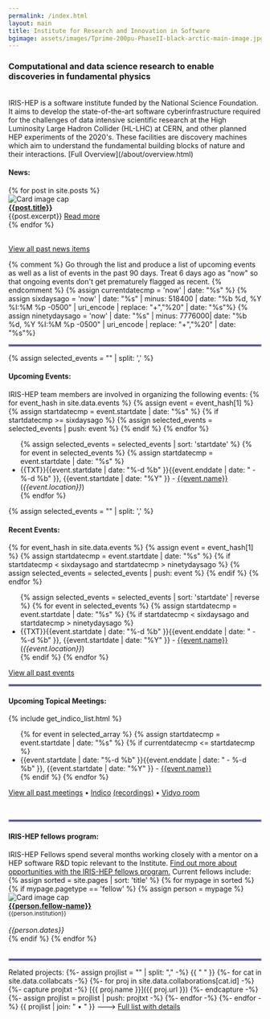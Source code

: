 ```yaml
---
permalink: /index.html
layout: main
title: Institute for Research and Innovation in Software
bgimage: assets/images/Tprime-200pu-PhaseII-black-arctic-main-image.jpg
---
```

<h3>Computational and data science research to enable discoveries in fundamental physics</h3>
<br>
IRIS-HEP is a software institute funded by the National Science Foundation. It aims to develop the state-of-the-art software cyberinfrastructure required for the challenges of data intensive scientific research at the High Luminosity Large Hadron Collider (HL-LHC) at CERN, and other planned HEP experiments of the 2020's. These facilities are discovery machines which aim to understand the fundamental building blocks of nature and their interactions. [Full Overview](/about/overview.html)



<h4>News:</h4>

<div class="container-fluid">
  <div class="row">
    {% for post in site.posts %}
       <div class="card" style="width: 22rem;">
          <img class="card-img-top" src="{{post.postimage}}" alt="Card image cap">
          <div class="card-body d-flex flex-column">
            <div class="card-text">
               <b><a href="{{post.url}}">{{post.title}}</a></b>
            </div>
            <div class="card-text">{{post.excerpt}} <a href="{{post.url}}">Read more</a></div>
          </div>
       </div>
    {% endfor %}
  </div>
  <br>
</div>

<a href="/news.html">View all past news items</a>
<br>



{% comment %}
Go through the list and produce a list of upcoming events as well as a 
list of events in the past 90 days. Treat 6 days ago as "now" so that
ongoing events don't get prematurely flagged as recent.
{% endcomment %}
{% assign currentdatecmp = 'now' | date: "%s" %}
{% assign sixdaysago = 'now' | date: "%s" | minus: 518400 | date: "%b %d, %Y %I:%M %p -0500" | uri_encode | replace: "+","%20" | date: "%s"%}
{% assign ninetydaysago = 'now' | date: "%s" | minus: 7776000| date: "%b %d, %Y %I:%M %p -0500" | uri_encode | replace: "+","%20" | date: "%s"%}

<hr style="border: 2px solid rgb(136,134,208); border-radius: 1px;">
{% assign selected_events = "" | split: ',' %}
<h4>Upcoming Events:</h4>
IRIS-HEP team members are involved in organizing the following events:
{% for event_hash in site.data.events %}
  {% assign event = event_hash[1] %}
  {% assign startdatecmp = event.startdate | date: "%s" %}
  {% if startdatecmp >= sixdaysago %} 
     {% assign selected_events = selected_events | push: event %}
  {% endif %}
{% endfor %}

<ul>
{% assign selected_events = selected_events | sort: 'startdate' %}
{% for event in selected_events %}
  {% assign startdatecmp = event.startdate | date: "%s" %}
  <li> {{TXT}}{{event.startdate | date: "%-d %b" }}{{event.enddate | date: " - %-d %b" }}, {{event.startdate | date: "%Y" }} - <a href="{{event.meetingurl}}">{{event.name}}</a> (<i>{{event.location}}</i>)</li>
{% endfor %}
</ul>

{% assign selected_events = "" | split: ',' %}
<h4>Recent Events:</h4>
{% for event_hash in site.data.events  %}
  {% assign event = event_hash[1] %}
  {% assign startdatecmp = event.startdate | date: "%s" %}
  {% if startdatecmp < sixdaysago and startdatecmp > ninetydaysago %}
     {% assign selected_events = selected_events | push: event %}
  {% endif %}
{% endfor %}

<ul>
{% assign selected_events = selected_events | sort: 'startdate' | reverse %}
{% for event in selected_events  %}
  {% assign startdatecmp = event.startdate | date: "%s" %}
  {% if startdatecmp < sixdaysago and startdatecmp > ninetydaysago %}
  <li> {{TXT}}{{event.startdate | date: "%-d %b" }}{{event.enddate | date: " - %-d %b" }}, {{event.startdate | date: "%Y" }} - <a href="{{event.meetingurl}}">{{event.name}}</a> (<i>{{event.location}}</i>)</li>
  {% endif %}
{% endfor %}
</ul>


<a href="/events.html">View all past events</a>
<br>

<hr style="border: 2px solid rgb(136,134,208); border-radius: 1px;">

<h4>Upcoming Topical Meetings:</h4>
{% include get_indico_list.html %}
<ul>
{% for event in selected_array %}
  {% assign startdatecmp = event.startdate | date: "%s" %}
  {% if currentdatecmp <= startdatecmp %}
    <li>{{event.startdate | date: "%-d %b" }}{{event.enddate | date: " - %-d %b" }}, {{event.startdate | date: "%Y" }} - <a href="{{event.meetingurl}}">{{event.name}}</a></li>
  {% endif %}
{% endfor %}
</ul>

<a href="/topical.html">View all past meetings</a>
&bull;
<a href="https://indico.cern.ch/category/10570/">Indico</a> <a href="https://www.youtube.com/channel/UC8Dmx4MYjp6RQ9ngc58Ujmg/videos">(recordings)</a>
&bull;
<a href="https://vidyoportal.cern.ch/join/oT21qIc1id">Vidyo room</a>

<br>

<hr style="border: 2px solid rgb(136,134,208); border-radius: 1px;">

<h4>IRIS-HEP fellows program:</h4>
IRIS-HEP Fellows spend several months working closely with a mentor on 
a HEP software R&D topic relevant to the Institute. 
<a href="/fellows.html">Find out more about opportunities with the IRIS-HEP fellows program.</a> Current fellows include:

<div class="container-fluid">
  <div class="row">
{% assign sorted = site.pages | sort: 'title' %}
{% for mypage in sorted %}
  {% if mypage.pagetype == 'fellow' %} 
     {% assign person = mypage %}
     <div class="card" style="width: 12rem;">
        <img class="card-img-top" src="{{person.photo}}" alt="Card image cap">
        <div class="card-body d-flex flex-column">
          <div class="card-text">
             <b><a href="{{person.permalink}}">{{person.fellow-name}}</a></b><br>
             <small>{{person.institution}}</small><br><br>
          </div>
          <div class="card-text mt-auto"><i>{{person.dates}}</i><br></div>
        </div>
     </div>
  {% endif %}
{% endfor %}
  </div>
  <br>
</div>

<hr style="border: 2px solid rgb(136,134,208); border-radius: 1px;">

Related projects:
{%- assign projlist = "" | split: "," -%}
{{ " " }}
{%- for cat in site.data.collabcats -%}
  {%- for proj in site.data.collaborations[cat.id] -%}
    {%- capture projtxt -%}
      [{{ proj.name }}]({{ proj.url }})
    {%- endcapture -%}
    {%- assign projlist = projlist | push: projtxt -%}
  {%- endfor -%}
{%- endfor -%}
{{ projlist | join: " &bull; " }}
---&gt; [Full list with details](/collaborations)



